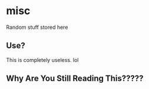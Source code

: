 # misc
Random stuff stored here
## Use?
This is completely useless. lol
## Why Are You Still Reading This?????
